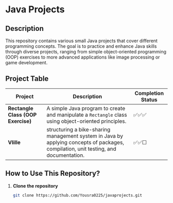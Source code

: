 # Java Projects  

## Description  
This repository contains various small Java projects that cover different programming concepts. The goal is to practice and enhance Java skills through diverse projects, ranging from simple object-oriented programming (OOP) exercises to more advanced applications like image processing or game development.  

## Project Table  

| Project | Description | Completion Status |  
|---------|------------|------------------|  
| **Rectangle Class (OOP Exercise)** | A simple Java program to create and manipulate a `Rectangle` class using object-oriented principles. | ✅✅✅ |  
| **Vlille** | structuring a bike-sharing management system in Java by applying concepts of packages, compilation, unit testing, and documentation.|✅✅☐|


## How to Use This Repository?  
1. **Clone the repository**  
   ```bash
   git clone https://github.com/Yousra0225/javaprojects.git
